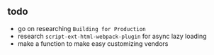 ## todo
- go on researching `Building for Production`
- research `script-ext-html-webpack-plugin` for async lazy loading
- make a function to make easy customizing vendors